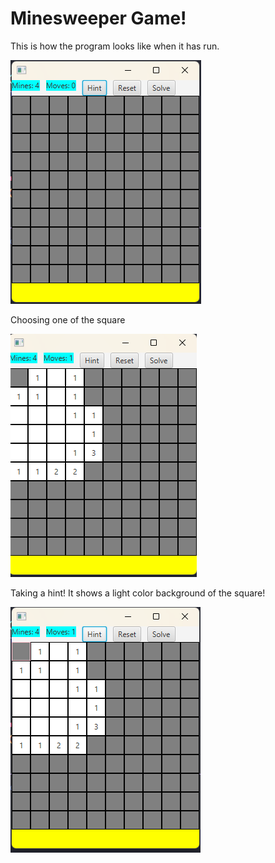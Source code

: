 # Minesweeper Game!
This is how the program looks like when it has run.





![Minesweeper GUI](https://github.com/sahildayal/Minesweeper/blob/main/m1.png "Minesweeper GUI") 

Choosing one of the square





![MinesweeperG](https://github.com/sahildayal/Minesweeper/blob/main/m2.png)

Taking a hint! It shows a light color background of the square!




![MinesweeperGg](https://github.com/sahildayal/Minesweeper/blob/main/m_hint.png)
